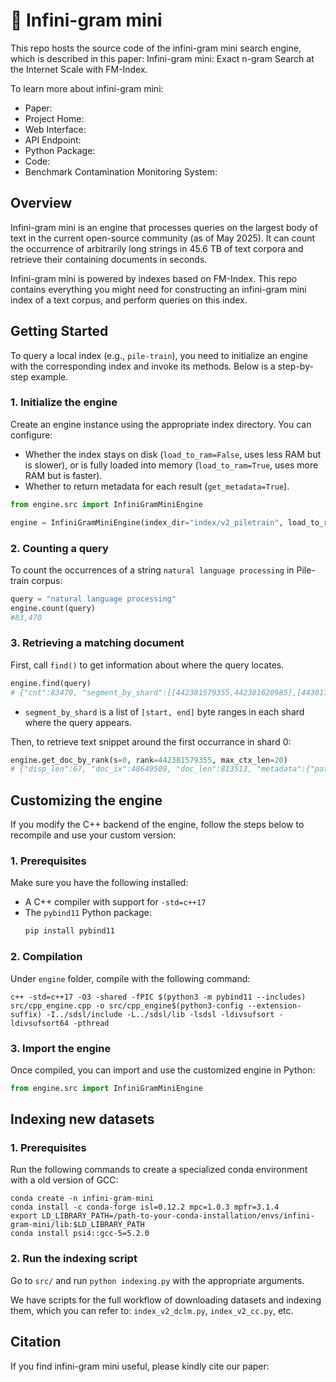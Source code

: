 # 📖 Infini-gram mini

This repo hosts the source code of the infini-gram mini search engine, which is described in this paper: Infini-gram mini: Exact n-gram Search at the Internet Scale with FM-Index.

To learn more about infini-gram mini:
* Paper:
* Project Home:
* Web Interface:
* API Endpoint:
* Python Package:
* Code:
* Benchmark Contamination Monitoring System:


## Overview

Infini-gram mini is an engine that processes queries on the largest body of text in the current open-source community (as of May 2025).
It can count the occurrence of arbitrarily long strings in 45.6 TB of text corpora and retrieve their containing documents in seconds.

Infini-gram mini is powered by indexes based on FM-Index.
This repo contains everything you might need for constructing an infini-gram mini index of a text corpus, and perform queries on this index.


## Getting Started

To query a local index (e.g., `pile-train`), you need to initialize an engine with the corresponding index and invoke its methods. Below is a step-by-step example.

### 1. Initialize the engine

Create an engine instance using the appropriate index directory. You can configure:

- Whether the index stays on disk (`load_to_ram=False`, uses less RAM but is slower), or is fully loaded into memory (`load_to_ram=True`, uses more RAM but is faster).
- Whether to return metadata for each result (`get_metadata=True`).

```python
from engine.src import InfiniGramMiniEngine

engine = InfiniGramMiniEngine(index_dir="index/v2_piletrain", load_to_ram=False, get_metadata=True)
```

### 2. Counting a query

To count the occurrences of a string `natural language processing` in Pile-train corpus:

```python
query = "natural language processing"
engine.count(query)
#83,470
```

### 3. Retrieving a matching document

First, call `find()` to get information about where the query locates.

```python
engine.find(query)
# {"cnt":83470, "segment_by_shard":[[442381579355,442381620985],[443017902435,443017944275]]}
```
- `segment_by_shard` is a list of `[start, end]` byte ranges in each shard where the query appears.

Then, to retrieve text snippet around the first occurrance in shard 0:
```python
engine.get_doc_by_rank(s=0, rank=442381579355, max_ctx_len=20)
# {"disp_len":67, "doc_ix":48649509, "doc_len":813513, "metadata":{"path": "06.jsonl", "linenum": 6526203, "metadata": {"meta": {"pile_set_name": "HackerNews"}}}, "needle_offset":20, "text":"Research Engineer \\- natural language processing\n\n    \n    \n      - "}
```


## Customizing the engine
If you modify the C++ backend of the engine, follow the steps below to recompile and use your custom version:

### 1. Prerequisites

Make sure you have the following installed:

- A C++ compiler with support for `-std=c++17`
- The `pybind11` Python package:
  ```bash
  pip install pybind11
  ```

### 2. Compilation
Under `engine` folder, compile with the following command:
```command
c++ -std=c++17 -O3 -shared -fPIC $(python3 -m pybind11 --includes) src/cpp_engine.cpp -o src/cpp_engine$(python3-config --extension-suffix) -I../sdsl/include -L../sdsl/lib -lsdsl -ldivsufsort -ldivsufsort64 -pthread
```

### 3. Import the engine
Once compiled, you can import and use the customized engine in Python:
```python
from engine.src import InfiniGramMiniEngine
```

## Indexing new datasets

### 1. Prerequisites

Run the following commands to create a specialized conda environment with a old version of GCC:
```command
conda create -n infini-gram-mini
conda install -c conda-forge isl=0.12.2 mpc=1.0.3 mpfr=3.1.4
export LD_LIBRARY_PATH=/path-to-your-conda-installation/envs/infini-gram-mini/lib:$LD_LIBRARY_PATH
conda install psi4::gcc-5=5.2.0
```

### 2. Run the indexing script

Go to `src/` and run `python indexing.py` with the appropriate arguments.

We have scripts for the full workflow of downloading datasets and indexing them, which you can refer to: `index_v2_dclm.py`, `index_v2_cc.py`, etc.

## Citation
If you find infini-gram mini useful, please kindly cite our paper:

